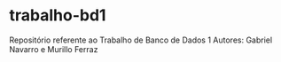 # trabalho-bd1

Repositório referente ao Trabalho de Banco de Dados 1
Autores: Gabriel Navarro e Murillo Ferraz
